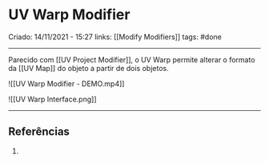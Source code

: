 # UV Warp Modifier
Criado: 14/11/2021 - 15:27
links: [[Modify Modifiers]]
tags: #done

---

Parecido com [[UV Project Modifier]], o UV Warp permite alterar o formato da [[UV Map]] do objeto a partir de dois objetos.

![[UV Warp Modifier - DEMO.mp4]]

![[UV Warp Interface.png]]

---
## Referências
1.